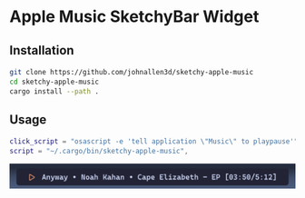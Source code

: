 # Apple Music SketchyBar Widget

## Installation

```bash
git clone https://github.com/johnallen3d/sketchy-apple-music
cd sketchy-apple-music
cargo install --path .
```

## Usage

```lua
click_script = "osascript -e 'tell application \"Music\" to playpause'",
script = "~/.cargo/bin/sketchy-apple-music",
```


![example apple music widget](./screenshot.png)
